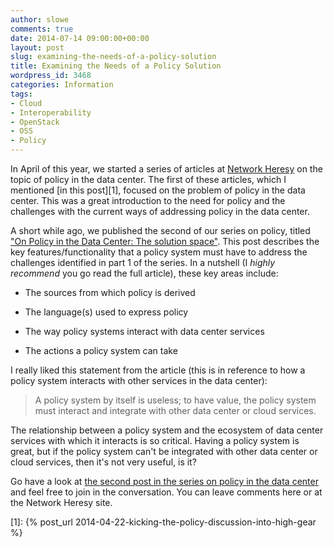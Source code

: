 ```yaml
---
author: slowe
comments: true
date: 2014-07-14 09:00:00+00:00
layout: post
slug: examining-the-needs-of-a-policy-solution
title: Examining the Needs of a Policy Solution
wordpress_id: 3468
categories: Information
tags:
- Cloud
- Interoperability
- OpenStack
- OSS
- Policy
---
```


In April of this year, we started a series of articles at [Network Heresy](http://networkheresy.com) on the topic of policy in the data center. The first of these articles, which I mentioned [in this post][1], focused on the problem of policy in the data center. This was a great introduction to the need for policy and the challenges with the current ways of addressing policy in the data center.

A short while ago, we published the second of our series on policy, titled ["On Policy in the Data Center: The solution space"](http://networkheresy.com/2014/06/19/on-policy-in-the-data-center-the-solution-space/). This post describes the key features/functionality that a policy system must have to address the challenges identified in part 1 of the series. In a nutshell (I _highly recommend_ you go read the full article), these key areas include:

* The sources from which policy is derived

* The language(s) used to express policy

* The way policy systems interact with data center services

* The actions a policy system can take

I really liked this statement from the article (this is in reference to how a policy system interacts with other services in the data center):

>A policy system by itself is useless; to have value, the policy system must interact and integrate with other data center or cloud services.

The relationship between a policy system and the ecosystem of data center services with which it interacts is so critical. Having a policy system is great, but if the policy system can't be integrated with other data center or cloud services, then it's not very useful, is it?

Go have a look at [the second post in the series on policy in the data center](http://networkheresy.com/2014/06/19/on-policy-in-the-data-center-the-solution-space/) and feel free to join in the conversation. You can leave comments here or at the Network Heresy site.

[1]: {% post_url 2014-04-22-kicking-the-policy-discussion-into-high-gear %}
